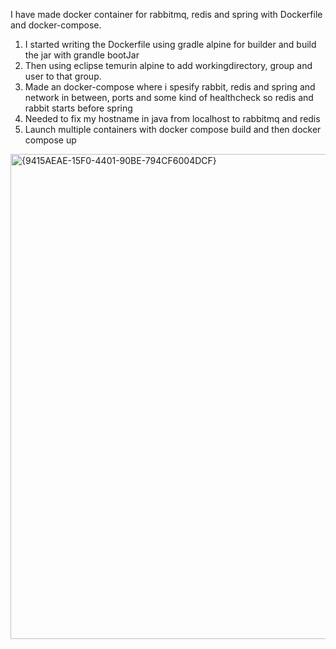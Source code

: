 I have made docker container for rabbitmq, redis and spring with Dockerfile and docker-compose.

1. I started writing the Dockerfile using gradle alpine for builder and build the jar with grandle bootJar
2. Then using eclipse temurin alpine to add workingdirectory, group and user to that group.
3. Made an docker-compose where i spesify rabbit, redis and spring and network in between, ports and some kind of healthcheck so redis and rabbit starts before spring
4. Needed to fix my hostname in java from localhost to rabbitmq and redis
5. Launch multiple containers with docker compose build and then docker compose up



<img width="1612" height="776" alt="{9415AEAE-15F0-4401-90BE-794CF6004DCF}" src="https://github.com/user-attachments/assets/f2562f26-ab53-4b81-b2df-779d118c7efa" />
